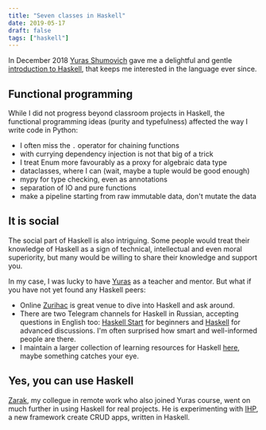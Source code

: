 ```yaml
---
title: "Seven classes in Haskell"
date: 2019-05-17
draft: false
tags: ["haskell"]
---
```


In December 2018 [Yuras Shumovich](https://twitter.com/shumovichy) gave me a delightful and gentle [introduction to Haskell][7hs], that keeps me interested in the language ever since. 

<!--more-->

## Functional programming

While I did not progress beyond classroom projects in Haskell, the functional programming 
ideas (purity and typefulness) affected the way I write code in Python:

- I often miss the  `.` operator for chaining functions
- with currying dependency injection is not that big of a trick
- I treat Enum more favourably as a proxy for algebraic data type
- dataclasses, where I can (wait, maybe a tuple would be good enough)
- mypy for type checking, even as annotations
- separation of IO and pure functions
- make a pipeline starting from raw immutable data, don't mutate the data

## It is social

The social part of Haskell is also intriguing. Some people would treat
their knowledge of Haskell as a sign of technical, intellectual and even moral 
superiority, but many would be willing to share their knowledge and support
you. 

In my case, I was lucky to have [Yuras](https://twitter.com/shumovichy) 
as a teacher and mentor. But what if you have not yet found any Haskell peers:

- Online [Zurihac](https://zfoh.ch/zurihac2020/) is great venue to dive into Haskell and ask around. 
- There are two Telegram channels for Haskell in Russian, accepting questions in English too: 
[Haskell Start](https://t.me/haskell_learn) for beginners and [Haskell](https://t.me/haskellru) for advanced discussions. I'm often surprised how smart and well-informed people are there.
- I maintain a larger collection of learning resources for Haskell [here][7hs], maybe something catches your eye.

[7hs]: https://github.com/epogrebnyak/haskell-intro

## Yes, you can use Haskell

[Zarak](https://github.com/zarak), my collegue in remote work who also joined Yuras course, went on much further in using Haskell for real projects. He is experimenting with [IHP](https://ihp.digitallyinduced.com/), a new framework create CRUD apps, written in Haskell.
